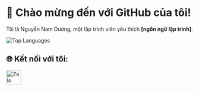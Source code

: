 

# 🌟 Chào mừng đến với GitHub của tôi!
Tôi là Nguyễn Nam Dương, một lập trình viên yêu thích __[ngôn ngữ lập trình]__.


![Top Languages](https://github-readme-stats.vercel.app/api/top-langs/?username=namduongit&layout=compact)


## 🌐 Kết nối với tôi:
<a href="https://zalo.me/yourprofile" target="_blank">
  <img src="https://img.icons8.com/ios-filled/50/007AFF/zalo.png" alt="Zalo" style="width:40px; height:40px;">
</a>






